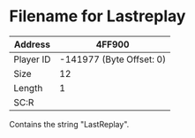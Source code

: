 
#  Filename for Lastreplay
Address   | 4FF900
----------|-------------
Player ID | -141977 (Byte Offset: 0)
Size 	  | 12
Length 	  | 1
SC:R      | 

Contains the string "LastReplay".
